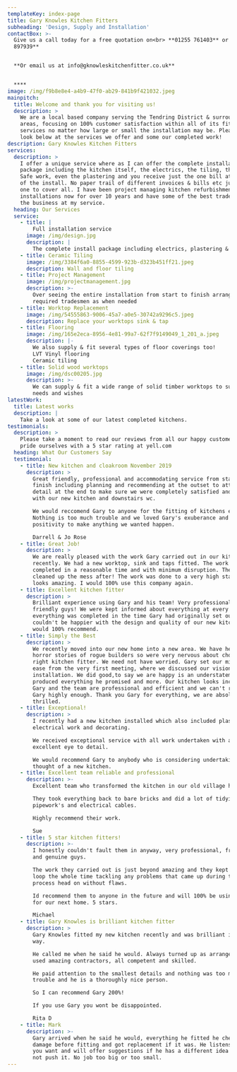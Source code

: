 ```yaml
---
templateKey: index-page
title: Gary Knowles Kitchen Fitters
subheading: 'Design, Supply and Installation'
contactBox: >-
  Give us a call today for a free quotation on<br> **01255 761403** or **07816
  897939**


  **Or email us at info@gknowleskitchenfitter.co.uk**


  ****
image: /img/f9b8e8e4-a4b9-47f0-ab29-841b9f421032.jpeg
mainpitch:
  title: Welcome and thank you for visiting us!
  description: >
    We are a local based company serving the Tendring District & surrounding
    areas, focusing on 100% customer satisfaction within all of its fitting
    services no matter how large or small the installation may be. Please take a
    look below at the services we offer and some our completed work!
description: Gary Knowles Kitchen Fitters
services:
  description: >
    I offer a unique service where as I can offer the complete installation
    package including the kitchen itself, the electrics, the tiling, the Gas
    Safe work, even the plastering and you receive just the one bill at the end
    of the install. No paper trail of different invoices & bills etc just the
    one to cover all. I have been project managing kitchen refurbishment
    installations now for over 10 years and have some of the best tradesmen in
    the business at my service.
  heading: Our Services
  service:
    - title: |
        Full installation service
      image: /img/design.jpg
      description: |
        The complete install package including electrics, plastering & tiling.
    - title: Ceramic Tiling
      image: /img/3384f6a0-8855-4599-923b-d323b451ff21.jpeg
      description: Wall and floor tiling
    - title: Project Management
      image: /img/projectmanagement.jpg
      description: >-
        Over seeing the entire installation from start to finish arranging all
        required tradesmen as when needed
    - title: Worktop Replacement
      image: /img/54555863-9006-45a7-a0e5-30742a9296c5.jpeg
      description: Replace your worktops sink & tap
    - title: Flooring
      image: /img/165e2eca-8956-4e81-99a7-62f7f9149049_1_201_a.jpeg
      description: |-
        We also supply & fit several types of floor coverings too!
        LVT Vinyl flooring
        Ceramic tiling
    - title: Solid wood worktops
      image: /img/dsc00205.jpg
      description: >-
        We can supply & fit a wide range of solid timber worktops to suit your
        needs and wishes
latestWork:
  title: Latest works
  description: |
    Take a look at some of our latest completed kitchens.
testimonials:
  description: >
    Please take a moment to read our reviews from all our happy customers. We
    pride ourselves with a 5 star rating at yell.com
  heading: What Our Customers Say
  testimonial:
    - title: New kitchen and cloakroom November 2019
      description: >
        Great friendly, professional and accommodating service from start to
        finish including planning and recommending at the outset to attention to
        detail at the end to make sure we were completely satisfied and happy
        with our new kitchen and downstairs wc.

        We would reccomend Gary to anyone for the fitting of kitchens etc
        Nothing is too much trouble and we loved Gary's exuberance and
        positivity to make anything we wanted happen.

        Darrell & Jo Rose
    - title: Great Job!
      description: >
        We are really pleased with the work Gary carried out in our kitchen
        recently. We had a new worktop, sink and taps fitted. The work was
        completed in a reasonable time and with minimum disruption. They even
        cleaned up the mess after! The work was done to a very high standard and
        looks amazing. I would 100% use this company again.
    - title: Excellent kitchen fitter
      description: >
        Brilliant experience using Gary and his team! Very professional and
        friendly guys! We were kept informed about everything at every stage and
        everything was completed in the time Gary had originally set out. We
        couldn't be happier with the design and quality of our new kitchen and
        would 100% recommend.
    - title: Simply the Best
      description: >
        We recently moved into our new home into a new area. We have heard some
        horror stories of rogue builders so were very nervous about choosing the
        right kitchen fitter. We need not have worried. Gary set our minds at
        ease from the very first meeting, where we discussed our vision to the
        installation. We did good,to say we are happy is an understatement. Gary
        produced everything he promised and more. Our kitchen looks incredible.
        Gary and the team are professional and efficient and we can't recommend
        Gary highly enough. Thank you Gary for everything, we are absolutely
        thrilled.
    - title: Exceptional!
      description: >
        I recently had a new kitchen installed which also included plastering,
        electrical work and decorating.

        We received exceptional service with all work undertaken with an
        excellent eye to detail.

        We would recommend Gary to anybody who is considering undertaking the
        thought of a new kitchen.
    - title: Excellent team reliable and professional
      description: >-
        Excellent team who transformed the kitchen in our old village hall.

        They took everything back to bare bricks and did a lot of tidying up old
        pipework's and electrical cables. 

        Highly recommend their work.

        Sue
    - title: 5 star kitchen fitters!
      description: >-
        I honestly couldn't fault them in anyway, very professional, friendly
        and genuine guys.

        The work they carried out is just beyond amazing and they kept us in the
        loop the whole time tackling any problems that came up during the
        process head on without flaws.

        Id recommend them to anyone in the future and will 100% be using them
        for our next home. 5 stars.

        Michael 
    - title: Gary Knowles is brilliant kitchen fitter
      description: >
        Gary Knowles fitted my new kitchen recently and was brilliant in every
        way.

        He called me when he said he would. Always turned up as arranged and
        used amazing contractors, all competent and skilled.

        He paid attention to the smallest details and nothing was too much
        trouble and he is a thoroughly nice person.

        So I can recommend Gary 200%!

        If you use Gary you wont be disappointed.

        Rita D
    - title: Mark
      description: >-
        Gary arrived when he said he would, everything he fitted he checked for
        damage before fitting and got replacement if it was. He listens to what
        you want and will offer suggestions if he has a different idea but will
        not push it. No job too big or too small.
---
```


